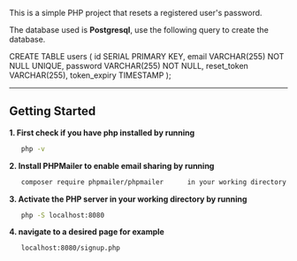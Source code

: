 This is a simple PHP project that resets a registered user's password. 

The database used is **Postgresql**, use the following query to create the database.

CREATE TABLE users (
    id SERIAL PRIMARY KEY, 
    email VARCHAR(255) NOT NULL UNIQUE,
    password VARCHAR(255) NOT NULL,
    reset_token VARCHAR(255), 
    token_expiry TIMESTAMP 
);

---

## Getting Started 

**1. First check if you have php installed by running**
```bash   
   php -v
```
**2. Install PHPMailer to enable email sharing by running**
```bash
   composer require phpmailer/phpmailer      in your working directory
```
**3. Activate the PHP server in your working directory by running**
```bash
   php -S localhost:8080
```
**4. navigate to a desired page for example**
```bash
   localhost:8080/signup.php
```
